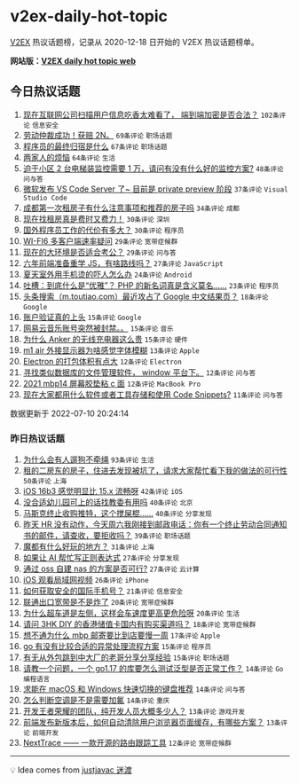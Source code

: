 # v2ex-daily-hot-topic

[V2EX](https://www.v2ex.com/) 热议话题榜，记录从 2020-12-18 日开始的 V2EX 热议话题榜单。

**网站版：[V2EX daily hot topic web](https://boojack.github.io/v2ex-daily-hot-topic-web/)**

## 今日热议话题

<!-- TODAY BEGIN -->

1. [现在互联网公司扫描用户信息吃香太难看了， 端到端加密是否合法？](https://www.v2ex.com/t/865227) `102条评论` `信息安全`
1. [劳动仲裁成功！获赔 2N。](https://www.v2ex.com/t/865255) `69条评论` `职场话题`
1. [程序员的最终归宿是什么](https://www.v2ex.com/t/865217) `67条评论` `职场话题`
1. [两家人的烦恼](https://www.v2ex.com/t/865210) `64条评论` `生活`
1. [迫于小区 2 台电梯装监控需要 1 万，请问有没有什么好的监控方案?](https://www.v2ex.com/t/865266) `48条评论` `问与答`
1. [微软发布 VS Code Server 了~ 目前是 private preview 阶段](https://www.v2ex.com/t/865250) `37条评论` `Visual Studio Code`
1. [成都第一次租房子有什么注意事项和推荐的房子吗](https://www.v2ex.com/t/865226) `34条评论` `成都`
1. [现在找租房真是费时又费力！](https://www.v2ex.com/t/865275) `30条评论` `深圳`
1. [国外程序员工作的代价有多大？](https://www.v2ex.com/t/865233) `30条评论` `程序员`
1. [WI-FI6 多客户端速率疑问](https://www.v2ex.com/t/865261) `29条评论` `宽带症候群`
1. [现在的大环境是否适合考公？](https://www.v2ex.com/t/865269) `29条评论` `问与答`
1. [六年前端准备重学 JS，有啥路线吗？](https://www.v2ex.com/t/865282) `27条评论` `JavaScript`
1. [夏天室外用手机烫的吓人怎么办](https://www.v2ex.com/t/865300) `24条评论` `Android`
1. [吐槽：到底什么是“优雅”？ PHP 的新名词真是含义莫名……](https://www.v2ex.com/t/865309) `23条评论` `程序员`
1. [头条搜索（m.toutiao.com）最近攻占了 Google 中文结果页？](https://www.v2ex.com/t/865254) `18条评论` `Google`
1. [账户验证真的上头](https://www.v2ex.com/t/865306) `15条评论` `Google`
1. [网易云音乐账号突然被封禁。。](https://www.v2ex.com/t/865295) `15条评论` `音乐`
1. [为什么 Anker 的无线充电器这么贵](https://www.v2ex.com/t/865248) `15条评论` `硬件`
1. [m1 air 外接显示器为啥感觉字体模糊](https://www.v2ex.com/t/865225) `13条评论` `Apple`
1. [Electron 的打包体积有点大](https://www.v2ex.com/t/865312) `12条评论` `Electron`
1. [寻找类似数据库的文件管理软件， window 平台下。](https://www.v2ex.com/t/865264) `12条评论` `问与答`
1. [2021 mbp14 屏幕胶垫粘 c 面](https://www.v2ex.com/t/865221) `12条评论` `MacBook Pro`
1. [现在大家都用什么软件或者工具存储和使用 Code Snippets?](https://www.v2ex.com/t/865283) `11条评论` `问与答`

数据更新于 2022-07-10 20:24:14

<!-- TODAY END -->

### 昨日热议话题

<!-- YESTERDAY BEGIN -->

1. [为什么会有人遛狗不牵绳](https://www.v2ex.com/t/865052) `93条评论` `生活`
1. [租的二房东的房子，住进去发现被坑了，请求大家帮忙看下我的做法的可行性](https://www.v2ex.com/t/865096) `50条评论` `上海`
1. [iOS 16b3 感觉明显比 15.x 流畅呀](https://www.v2ex.com/t/865062) `42条评论` `iOS`
1. [没合适幼儿园可上的话找教委有用吗](https://www.v2ex.com/t/865085) `40条评论` `北京`
1. [马斯克终止收购推特，这个搅屎棍……](https://www.v2ex.com/t/865051) `40条评论` `分享发现`
1. [昨天 HR 没有动作，今天周六我刚接到邮政电话：你有一个终止劳动合同通知书的邮件，请查收，要拒收吗？](https://www.v2ex.com/t/865070) `39条评论` `职场话题`
1. [魔都有什么好玩的地方？](https://www.v2ex.com/t/865078) `31条评论` `上海`
1. [如果让 AI 帮忙写正则表达式](https://www.v2ex.com/t/865127) `27条评论` `分享发现`
1. [通过 oss 自建 nas 的方案是否可行?](https://www.v2ex.com/t/865146) `27条评论` `云计算`
1. [iOS 观看局域网视频](https://www.v2ex.com/t/865050) `26条评论` `iPhone`
1. [如何获取安全的国际手机号？](https://www.v2ex.com/t/865174) `21条评论` `信息安全`
1. [联通出口宽带是不是炸了](https://www.v2ex.com/t/865173) `20条评论` `宽带症候群`
1. [为什么超车道是左侧，这样会车速度更高更危险呀](https://www.v2ex.com/t/865140) `20条评论` `生活`
1. [请问 3HK DIY 的香港储值卡国内有购买渠道吗？](https://www.v2ex.com/t/865155) `18条评论` `宽带症候群`
1. [想不通为什么 mbp 邮寄要比到店要慢一周](https://www.v2ex.com/t/865113) `17条评论` `Apple`
1. [go 有没有比较合适的异常处理流程方案](https://www.v2ex.com/t/865150) `15条评论` `程序员`
1. [有无从外包跳到中大厂的老哥分享分享经验](https://www.v2ex.com/t/865095) `15条评论` `职场话题`
1. [请教一个问题，一个 go1.17 的库要怎么测试泛型是否正常工作？](https://www.v2ex.com/t/865118) `14条评论` `Go 编程语言`
1. [求能在 macOS 和 Windows 快速切换的键盘推荐](https://www.v2ex.com/t/865116) `14条评论` `问与答`
1. [怎么判断空调是不是需要加氟](https://www.v2ex.com/t/865089) `14条评论` `重庆`
1. [开发王者荣耀的团队，纯开发人员大概多少人？](https://www.v2ex.com/t/865148) `13条评论` `游戏开发`
1. [前端发布新版本后，如何自动清除用户浏览器页面缓存，有哪些方案？](https://www.v2ex.com/t/865053) `13条评论` `前端开发`
1. [NextTrace —— 一款开源的路由跟踪工具](https://www.v2ex.com/t/865135) `12条评论` `宽带症候群`

<!-- YESTERDAY END -->

---

💡 Idea comes from [justjavac 迷渡](https://github.com/justjavac/)

